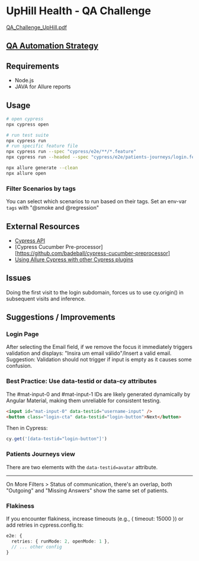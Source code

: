 # UpHill Health - QA Challenge

[QA_Challenge_UpHill.pdf](QA_Challenge_UpHill.pdf)

## [QA Automation Strategy](qa-strategy.md)

## Requirements

- Node.js
- JAVA for Allure reports

## Usage

```bash
# open cypress
npx cypress open

# run test suite
npx cypress run
# run specific feature file
npx cypress run --spec "cypress/e2e/**/*.feature"
npx cypress run --headed --spec "cypress/e2e/patients-journeys/login.feature"

npx allure generate --clean
npx allure open
```

### Filter Scenarios by tags

You can select which scenarios to run based on their tags.
Set an env-var `tags` with "@smoke and @regression"

## External Resources

- [Cypress API](https://docs.cypress.io/api/table-of-contents)
- [Cypress Cucumber Pre-processor][https://github.com/badeball/cypress-cucumber-preprocessor]
- [Using Allure Cypress with other Cypress plugins](https://allurereport.org/docs/cypress-configuration/)


## Issues

Doing the first visit to the login subdomain, forces us to use cy.origin() in subsequent visits and inference.

## Suggestions / Improvements

### Login Page
After selecting the Email field, if we remove the focus it immediately triggers validation and displays: "Insira um email válido"/Insert a valid email.
Suggestion: Validation should not trigger if input is empty as it causes some confusion.

### Best Practice: Use data-testid or data-cy attributes

The #mat-input-0 and #mat-input-1 IDs are likely generated dynamically by Angular Material, making them unreliable for consistent testing.

```html
<input id="mat-input-0" data-testid="username-input" />
<button class="login-cta" data-testid="login-button">Next</button>
```

Then in Cypress:

```js
cy.get('[data-testid="login-button"]')
```


### Patients Journeys view

There are two elements with the `data-testid=avatar` attribute.

---

On More Filters > Status of communication, there's an overlap, both "Outgoing" and "Missing Answers" show the same set of patients.

### Flakiness

If you encounter flakiness, increase timeouts (e.g., { timeout: 15000 }) or add retries in cypress.config.ts:
```ts
e2e: {
  retries: { runMode: 2, openMode: 1 },
  // ... other config
}
```
